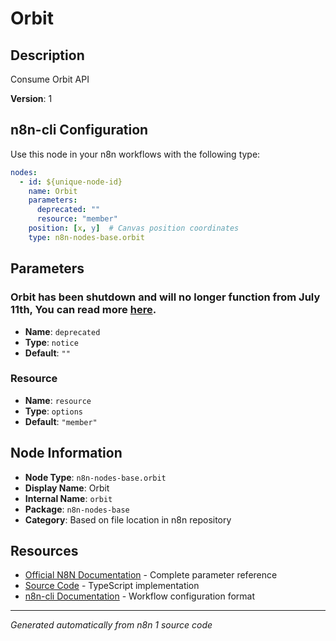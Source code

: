 # Orbit

## Description

Consume Orbit API

**Version**: 1

## n8n-cli Configuration

Use this node in your n8n workflows with the following type:

```yaml
nodes:
  - id: ${unique-node-id}
    name: Orbit
    parameters:
      deprecated: ""
      resource: "member"
    position: [x, y]  # Canvas position coordinates
    type: n8n-nodes-base.orbit
```

## Parameters

### Orbit has been shutdown and will no longer function from July 11th, You can read more <a target="_blank" href="https://orbit.love/blog/orbit-is-joining-postman">here</a>.

- **Name**: `deprecated`
- **Type**: `notice`
- **Default**: `""`

### Resource

- **Name**: `resource`
- **Type**: `options`
- **Default**: `"member"`


## Node Information

- **Node Type**: `n8n-nodes-base.orbit`
- **Display Name**: Orbit
- **Internal Name**: `orbit`
- **Package**: `n8n-nodes-base`
- **Category**: Based on file location in n8n repository

## Resources

- [Official N8N Documentation](https://docs.n8n.io/integrations/builtin/app-nodes/n8n-nodes-base.orbit/) - Complete parameter reference
- [Source Code](https://github.com/n8n-io/n8n/blob/master/packages/nodes-base/nodes/Orbit/Orbit.node.ts) - TypeScript implementation
- [n8n-cli Documentation](https://github.com/edenreich/n8n-cli) - Workflow configuration format

---
*Generated automatically from n8n 1 source code*
